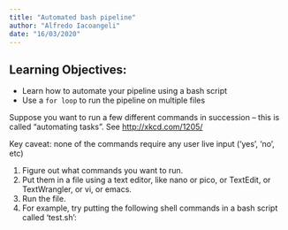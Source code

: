 ```yaml
---
title: "Automated bash pipeline"
author: "Alfredo Iacoangeli"
date: "16/03/2020"
---
```


## Learning Objectives:
* Learn how to automate your pipeline using a bash script 
* Use a `for loop` to run the pipeline on multiple files



Suppose you want to run a few different commands in succession – this is called “automating tasks”. See http://xkcd.com/1205/

Key caveat: none of the commands require any user live input (‘yes’, ‘no’, etc)

1) Figure out what commands you want to run.
2) Put them in a file using a text editor, like nano or pico, or TextEdit, or TextWrangler, or vi, or emacs.
3) Run the file.
4) For example, try putting the following shell commands in a bash script called ‘test.sh’:
